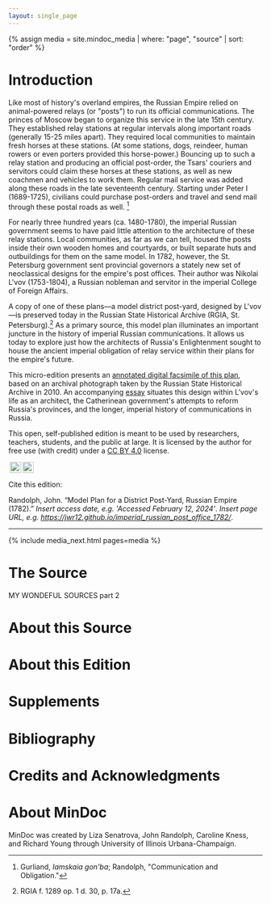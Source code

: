 ```yaml
---
layout: single_page
---
```


{% assign media = site.mindoc_media | where: "page", "source" | sort: "order" %}

# Introduction


Like most of history's overland empires, the Russian Empire relied on animal-powered relays (or "posts") to run its official communications.  The princes of Moscow began to organize this service in the late 15th century.  They established relay stations at regular intervals along important roads (generally 15-25 miles apart).  They required local communities to maintain fresh horses at these stations.  (At some stations, dogs, reindeer, human rowers or even porters provided this horse-power.)  Bouncing up to such a relay station and producing an official post-order, the Tsars' couriers and servitors could claim these horses at these stations, as well as new coachmen and vehicles to work them. Regular mail service was added along these roads in the late seventeenth century.  Starting under Peter I (1689-1725), civilians could purchase post-orders and travel and send mail through these postal roads as well. [^1]

For nearly three hundred years (ca. 1480-1780), the imperial Russian government seems to have paid little attention to the architecture of these relay stations.  Local communities, as far as we can tell, housed the posts inside their own wooden homes and courtyards, or built separate huts and outbuildings for them on the same model.  In 1782, however, the St. Petersburg government sent provincial governors a stately new set of neoclassical designs for the empire's post offices. Their author was Nikolai L'vov (1753-1804), a Russian nobleman and servitor in the imperial College of Foreign Affairs.

A copy of one of these plans—a model district post-yard, designed by L'vov—is preserved today in the Russian State Historical Archive (RGIA, St. Petersburg).[^2]  As a primary source, this model plan illuminates an important juncture in the history of imperial Russian communications.  It allows us today to explore just how the architects of Russia's Enlightenment sought to house the ancient imperial obligation of relay service within their plans for the empire's future.

This micro-edition presents an [annotated digital facsimile of this plan](https://jwr12.github.io/imperial_russian_post_office_1782/002_source.html), based on an archival photograph taken by the Russian State Historical Archive in 2010.   An accompanying [essay](https://jwr12.github.io/imperial_russian_post_office_1782/003_about_the_source.html) situates this design within L'vov's life as an architect, the Catherinean government's attempts to reform Russia's provinces, and the longer, imperial history of communications in Russia. 

This open, self-published edition is meant to be used by researchers, teachers, students, and the public at large.  It is licensed by the author for free use (with credit) under a [CC BY 4.0](https://creativecommons.org/licenses/by/4.0/) license.

<img style="height:22px!important;margin-left:3px;vertical-align:text-bottom;" src="https://mirrors.creativecommons.org/presskit/icons/cc.svg?ref=chooser-v1"><img style="height:22px!important;margin-left:3px;vertical-align:text-bottom;" src="https://mirrors.creativecommons.org/presskit/icons/by.svg?ref=chooser-v1">

Cite this edition: 

Randolph, John. “Model Plan for a District Post-Yard, Russian Empire (1782).” *Insert access date, e.g. 'Accessed February 12, 2024'*. *Insert page URL, e.g. https://jwr12.github.io/imperial_russian_post_office_1782/*.

----
[^1]: Gurliand, *Iamskaia gon'ba*; Randolph, "Communication and Obligation."
[^2]: RGIA f. 1289 op. 1 d. 30, p. 17a.


{% include media_next.html pages=media %}



# The Source

MY WONDEFUL SOURCES part 2





# About this Source

# About this Edition

# Supplements

# Bibliography

# Credits and Acknowledgments

# About MinDoc
MinDoc was created by Liza Senatrova, John Randolph, Caroline Kness, and Richard Young through University of Illinois Urbana-Champaign.

[^1]: first footnote 
[^2]: I copied this text from this [website](https://www.lipsum.com/feed/html) 
[^bignote]: BIG ONE
